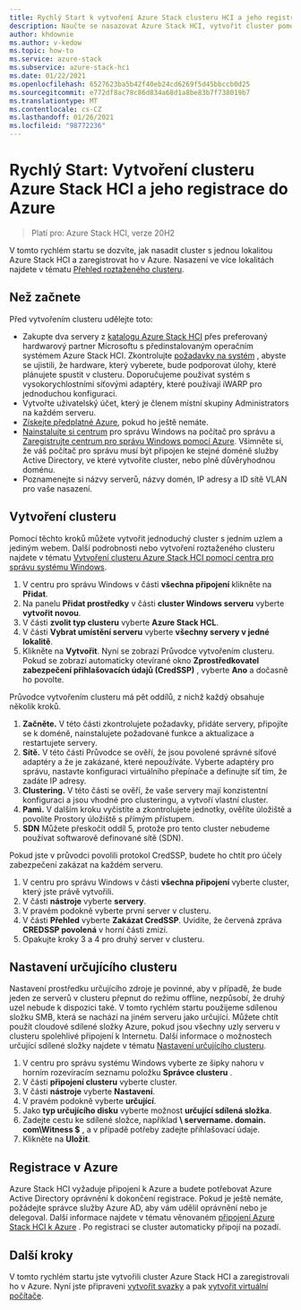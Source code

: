 ```yaml
---
title: Rychlý Start k vytvoření Azure Stack clusteru HCI a jeho registraci v Azure
description: Naučte se nasazovat Azure Stack HCI, vytvořit cluster pomocí centra pro správu Windows a zaregistrovat ho v Azure.
author: khdownie
ms.author: v-kedow
ms.topic: how-to
ms.service: azure-stack
ms.subservice: azure-stack-hci
ms.date: 01/22/2021
ms.openlocfilehash: 6527623ba5b42f40eb24cd6269f5d45bbccb0d25
ms.sourcegitcommit: e772df8ac78c86d834a68d1a8be83b7f738019b7
ms.translationtype: MT
ms.contentlocale: cs-CZ
ms.lasthandoff: 01/26/2021
ms.locfileid: "98772236"
---
```

# <a name="quickstart-create-an-azure-stack-hci-cluster-and-register-it-with-azure"></a>Rychlý Start: Vytvoření clusteru Azure Stack HCI a jeho registrace do Azure

> Platí pro: Azure Stack HCI, verze 20H2

V tomto rychlém startu se dozvíte, jak nasadit cluster s jednou lokalitou Azure Stack HCI a zaregistrovat ho v Azure. Nasazení ve více lokalitách najdete v tématu [Přehled roztaženého clusteru](../concepts/stretched-clusters.md).

## <a name="before-you-start"></a>Než začnete

Před vytvořením clusteru udělejte toto:

* Zakupte dva servery z [katalogu Azure Stack HCI](https://hcicatalog.azurewebsites.net) přes preferovaný hardwarový partner Microsoftu s předinstalovaným operačním systémem Azure Stack HCI. Zkontrolujte [požadavky na systém](../concepts/system-requirements.md) , abyste se ujistili, že hardware, který vyberete, bude podporovat úlohy, které plánujete spustit v clusteru. Doporučujeme používat systém s vysokorychlostními síťovými adaptéry, které používají iWARP pro jednoduchou konfiguraci.
* Vytvořte uživatelský účet, který je členem místní skupiny Administrators na každém serveru.
* [Získejte předplatné Azure](https://azure.microsoft.com/), pokud ho ještě nemáte.
* [Nainstalujte si centrum](/windows-server/manage/windows-admin-center/deploy/install) pro správu Windows na počítač pro správu a [Zaregistrujte centrum pro správu Windows pomocí Azure](../manage/register-windows-admin-center.md). Všimněte si, že váš počítač pro správu musí být připojen ke stejné doméně služby Active Directory, ve které vytvoříte cluster, nebo plně důvěryhodnou doménu.
* Poznamenejte si názvy serverů, názvy domén, IP adresy a ID sítě VLAN pro vaše nasazení.

## <a name="create-the-cluster"></a>Vytvoření clusteru

Pomocí těchto kroků můžete vytvořit jednoduchý cluster s jedním uzlem a jediným webem. Další podrobnosti nebo vytvoření roztaženého clusteru najdete v tématu [Vytvoření clusteru Azure Stack HCI pomocí centra pro správu systému Windows](create-cluster.md).

1. V centru pro správu Windows v části **všechna připojení** klikněte na **Přidat**.
1. Na panelu **Přidat prostředky** v části **cluster Windows serveru** vyberte **vytvořit novou**.
1. V části **zvolit typ clusteru** vyberte **Azure Stack HCL**.
1. V části **Vybrat umístění serveru** vyberte **všechny servery v jedné lokalitě**.
1. Klikněte na **Vytvořit**. Nyní se zobrazí Průvodce vytvořením clusteru. Pokud se zobrazí automaticky otevírané okno **Zprostředkovatel zabezpečení přihlašovacích údajů (CredSSP)** , vyberte **Ano** a dočasně ho povolte. 

Průvodce vytvořením clusteru má pět oddílů, z nichž každý obsahuje několik kroků.

1. **Začněte.** V této části zkontrolujete požadavky, přidáte servery, připojíte se k doméně, nainstalujete požadované funkce a aktualizace a restartujete servery. 
2. **Sítě.** V této části Průvodce se ověří, že jsou povolené správné síťové adaptéry a že je zakázané, které nepoužíváte. Vyberte adaptéry pro správu, nastavte konfiguraci virtuálního přepínače a definujte síť tím, že zadáte IP adresy.
3. **Clustering.** V této části se ověří, že vaše servery mají konzistentní konfiguraci a jsou vhodné pro clusteringu, a vytvoří vlastní cluster.
4. **Pamì.** V dalším kroku vyčistíte a zkontrolujete jednotky, ověříte úložiště a povolíte Prostory úložiště s přímým přístupem.
5. **SDN** Můžete přeskočit oddíl 5, protože pro tento cluster nebudeme používat softwarově definované sítě (SDN).

Pokud jste v průvodci povolili protokol CredSSP, budete ho chtít pro účely zabezpečení zakázat na každém serveru.

1. V centru pro správu Windows v části **všechna připojení** vyberte cluster, který jste právě vytvořili.
1. V části **nástroje** vyberte **servery**.
1. V pravém podokně vyberte první server v clusteru.
1. V části **Přehled** vyberte **Zakázat CredSSP**. Uvidíte, že červená zpráva **CREDSSP povolená** v horní části zmizí.
1. Opakujte kroky 3 a 4 pro druhý server v clusteru.

## <a name="set-up-a-cluster-witness"></a>Nastavení určujícího clusteru

Nastavení prostředku určujícího zdroje je povinné, aby v případě, že bude jeden ze serverů v clusteru přepnut do režimu offline, nezpůsobí, že druhý uzel nebude k dispozici také. V tomto rychlém startu použijeme sdílenou složku SMB, která se nachází na jiném serveru jako určující. Můžete chtít použít cloudové sdílené složky Azure, pokud jsou všechny uzly serveru v clusteru spolehlivé připojení k Internetu. Další informace o možnostech určující sdílené složky najdete v tématu [Nastavení určujícího clusteru](../manage/witness.md).

1. V centru pro správu systému Windows vyberte ze šipky nahoru v horním rozevíracím seznamu položku **Správce clusteru** .
1. V části **připojení clusteru** vyberte cluster.
1. V části **nástroje** vyberte **Nastavení**.
1. V pravém podokně vyberte **určující**.
1. Jako **typ určujícího disku** vyberte možnost **určující sdílená složka**.
1. Zadejte cestu ke sdílené složce, například **\\ servername. domain. com\Witness $** , a v případě potřeby zadejte přihlašovací údaje.
1. Klikněte na **Uložit**.

## <a name="register-with-azure"></a>Registrace v Azure

Azure Stack HCI vyžaduje připojení k Azure a budete potřebovat Azure Active Directory oprávnění k dokončení registrace. Pokud je ještě nemáte, požádejte správce služby Azure AD, aby vám udělil oprávnění nebo je delegoval. Další informace najdete v tématu věnovaném [připojení Azure Stack HCl k Azure](register-with-azure.md) . Po registraci se cluster automaticky připojí na pozadí.

## <a name="next-steps"></a>Další kroky

V tomto rychlém startu jste vytvořili cluster Azure Stack HCI a zaregistrovali ho v Azure. Nyní jste připraveni [vytvořit svazky](../manage/create-volumes.md) a pak [vytvořit virtuální počítače](../manage/vm.md).